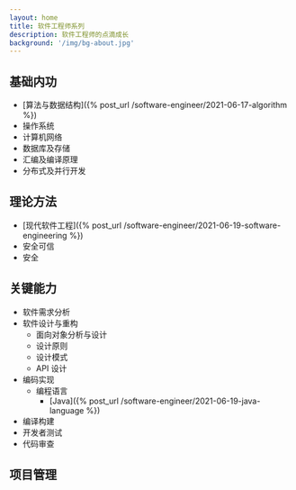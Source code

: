 ```yaml
---
layout: home
title: 软件工程师系列
description: 软件工程师的点滴成长
background: '/img/bg-about.jpg'
---
```


## 基础内功

- [算法与数据结构]({% post_url /software-engineer/2021-06-17-algorithm %})
- 操作系统
- 计算机网络
- 数据库及存储
- 汇编及编译原理
- 分布式及并行开发

## 理论方法

- [现代软件工程]({% post_url /software-engineer/2021-06-19-software-engineering %})
- 安全可信
- 安全

## 关键能力

- 软件需求分析
- 软件设计与重构
  - 面向对象分析与设计
  - 设计原则
  - 设计模式
  - API 设计
- 编码实现
  - 编程语言
    - [Java]({% post_url /software-engineer/2021-06-19-java-language %})
- 编译构建
- 开发者测试
- 代码审查

## 项目管理
